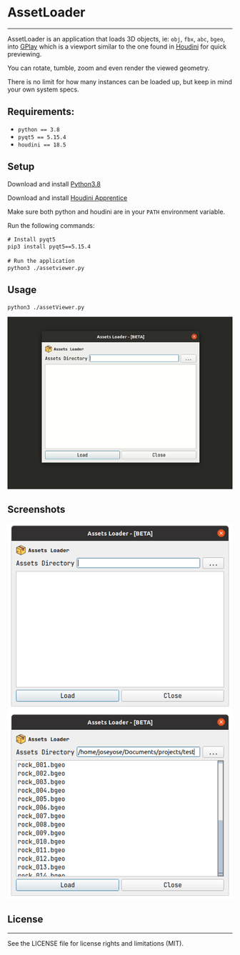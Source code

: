 # AssetLoader
---
AssetLoader is an application that loads 3D objects, ie: `obj`, `fbx`, `abc`, `bgeo`, into [GPlay](https://www.sidefx.com/docs/houdini/ref/utils/gplay.html) which is a viewport similar to the one found in [Houdini](https://www.sidefx.com/) for quick previewing. 

You can rotate, tumble, zoom and even render the viewed geometry. 

There is no limit for how many instances can be loaded up, but keep in mind your own system specs.

## Requirements:

- `python == 3.8`
- `pyqt5 == 5.15.4`
- `houdini == 18.5`

## Setup 
Download and install [Python3.8](https://www.python.org/downloads/)

Download and install [Houdini Apprentice](https://www.sidefx.com/download/)

Make sure both python and houdini are in your `PATH` environment variable.

Run the following commands:
```
# Install pyqt5
pip3 install pyqt5==5.15.4

# Run the application
python3 ./assetviewer.py
```
## Usage
`python3 ./assetViewer.py`

![](./media/assetloader_001.gif)

## Screenshots
![](./media/assetloader_001.png)
![](./media/assetloader_002.png)

## License
---
See the LICENSE file for license rights and limitations (MIT).